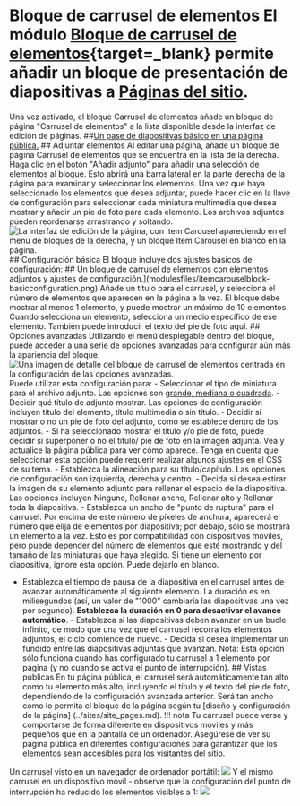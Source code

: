 # Bloque de carrusel de elementos El módulo [Bloque de carrusel de elementos](https://omeka.org/s/modules/ItemCarouselBlock){target=_blank} permite añadir un bloque de presentación de diapositivas a [Páginas del sitio](../sites/site_pages.md#page-blocks).

Una vez activado, el bloque Carrusel de elementos añade un bloque de página "Carrusel de elementos" a la lista disponible desde la interfaz de edición de páginas. ##[Un pase de diapositivas básico en una página pública.](modulesfiles/itemcarouselblock-public.png) ## Adjuntar elementos Al editar una página, añade un bloque de página Carrusel de elementos que se encuentra en la lista de la derecha. Haga clic en el botón "Añadir adjunto" para añadir una selección de elementos al bloque. Esto abrirá una barra lateral en la parte derecha de la página para examinar y seleccionar los elementos. Una vez que haya seleccionado los elementos que desea adjuntar, puede hacer clic en la llave de configuración para seleccionar cada miniatura multimedia que desea mostrar y añadir un pie de foto para cada elemento. Los archivos adjuntos pueden reordenarse arrastrando y soltando. ![La interfaz de edición de la página, con Item Carousel apareciendo en el menú de bloques de la derecha, y un bloque Item Carousel en blanco en la página.](modulesfiles/itemcarouselblock.png) ## Configuración básica El bloque incluye dos ajustes básicos de configuración: ## Un bloque de carrusel de elementos con elementos adjuntos y ajustes de configuración.](modulesfiles/itemcarouselblock-basicconfiguration.png) Añade un título para el carrusel, y selecciona el número de elementos que aparecen en la página a la vez. El bloque debe mostrar al menos 1 elemento, y puede mostrar un máximo de 10 elementos. Cuando selecciona un elemento, selecciona un medio específico de ese elemento. También puede introducir el texto del pie de foto aquí. ## Opciones avanzadas Utilizando el menú desplegable dentro del bloque, puede acceder a una serie de opciones avanzadas para configurar aún más la apariencia del bloque. ![Una imagen de detalle del bloque de carrusel de elementos centrada en la configuración de las opciones avanzadas.](modulesfiles/itemcarouselblock-advanced.png) Puede utilizar esta configuración para: - Seleccionar el tipo de miniatura para el archivo adjunto. Las opciones son [grande, mediana o cuadrada](../configuration.md#thumbnails). - Decidir qué título de adjunto mostrar. Las opciones de configuración incluyen título del elemento, título multimedia o sin título. - Decidir si mostrar o no un pie de foto del adjunto, como se establece dentro de los adjuntos. - Si ha seleccionado mostrar el título y/o pie de foto, puede decidir si superponer o no el título/ pie de foto en la imagen adjunta. Vea y actualice la página pública para ver cómo aparece. Tenga en cuenta que seleccionar esta opción puede requerir realizar algunos ajustes en el CSS de su tema. - Establezca la alineación para su título/capítulo. Las opciones de configuración son izquierda, derecha y centro. - Decida si desea estirar la imagen de su elemento adjunto para rellenar el espacio de la diapositiva. Las opciones incluyen Ninguno, Rellenar ancho, Rellenar alto y Rellenar toda la diapositiva. - Establezca un ancho de "punto de ruptura" para el carrusel. Por encima de este número de píxeles de anchura, aparecerá el número que elija de elementos por diapositiva; por debajo, sólo se mostrará un elemento a la vez. Esto es por compatibilidad con dispositivos móviles, pero puede depender del número de elementos que esté mostrando y del tamaño de las miniaturas que haya elegido. Si tiene un elemento por diapositiva, ignore esta opción. Puede dejarlo en blanco. 
- Establezca el tiempo de pausa de la diapositiva en el carrusel antes de avanzar automáticamente al siguiente elemento. La duración es en milisegundos (así, un valor de "1000" cambiaría las diapositivas una vez por segundo). **Establezca la duración en 0 para desactivar el avance automático**. - Establezca si las diapositivas deben avanzar en un bucle infinito, de modo que una vez que el carrusel recorra los elementos adjuntos, el ciclo comience de nuevo. - Decida si desea implementar un fundido entre las diapositivas adjuntas que avanzan. Nota: Esta opción sólo funciona cuando has configurado tu carrusel a 1 elemento por página (y no cuando se activa el punto de interrupción). ## Vistas públicas En tu página pública, el carrusel será automáticamente tan alto como tu elemento más alto, incluyendo el título y el texto del pie de foto, dependiendo de la configuración avanzada anterior. Será tan ancho como lo permita el bloque de la página según tu [diseño y configuración de la página] (../sites/site_pages.md). !!! nota Tu carrusel puede verse y comportarse de forma diferente en dispositivos móviles y más pequeños que en la pantalla de un ordenador. Asegúrese de ver su página pública en diferentes configuraciones para garantizar que los elementos sean accesibles para los visitantes del sitio. 


Un carrusel visto en un navegador de ordenador portátil: ![](modulesfiles/itemcarouselblock-desktop.png) Y el mismo carrusel en un dispositivo móvil - observe que la configuración del punto de interrupción ha reducido los elementos visibles a 1: ![](modulesfiles/itemcarouselblock-mobile.png)